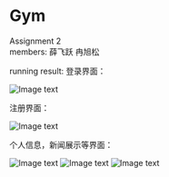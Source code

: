 # Gym
Assignment 2  
members: 薛飞跃 冉旭松


running result:
登录界面：


![Image text](https://raw.githubusercontent.com/Gaytohub/Gym/master/Gym%20Club2/img-folder/%E7%99%BB%E5%BD%95%E7%95%8C%E9%9D%A2.png)


注册界面：


![Image text](https://raw.githubusercontent.com/Gaytohub/Gym/master/Gym%20Club2/img-folder/%E6%B3%A8%E5%86%8C.png)


个人信息，新闻展示等界面：


![Image text](https://raw.githubusercontent.com/Gaytohub/Gym/master/Gym%20Club2/img-folder/%E4%B8%AA%E4%BA%BA%E4%BF%A1%E6%81%AF%E7%95%8C%E9%9D%A2.png)
![Image text](https://raw.githubusercontent.com/Gaytohub/Gym/master/Gym%20Club2/img-folder/%E6%96%B0%E9%97%BB%E5%B1%95%E7%A4%BA%E7%95%8C%E9%9D%A2.png)
![Image text](https://raw.githubusercontent.com/Gaytohub/Gym/master/Gym%20Club2/img-folder/recyclerview_cardview.png)
